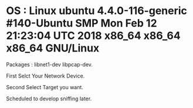 # OS : Linux ubuntu 4.4.0-116-generic #140-Ubuntu SMP Mon Feb 12 21:23:04 UTC 2018 x86_64 x86_64 x86_64 GNU/Linux
Packages : libnet1-dev libpcap-dev.

First Selct Your Network Device.

Second Select Target you want.

Scheduled to develop sniffing later.

